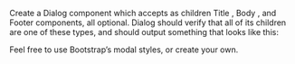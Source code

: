 Create a Dialog component which accepts as children Title , Body , and
Footer components, all optional. Dialog should verify that all of its
children are one of these types, and should output something that looks like
this:  

Feel free to use Bootstrap’s modal styles, or create your own.